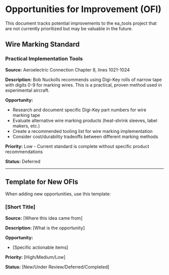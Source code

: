 # Opportunities for Improvement (OFI)

This document tracks potential improvements to the ea_tools project that are not currently prioritized but may be valuable in the future.

## Wire Marking Standard

### Practical Implementation Tools

**Source:** Aeroelectric Connection Chapter 8, lines 1021-1024

**Description:** Bob Nuckolls recommends using Digi-Key rolls of narrow tape with digits 0-9 for marking wires. This is a practical, proven method used in experimental aircraft.

**Opportunity:**
- Research and document specific Digi-Key part numbers for wire marking tape
- Evaluate alternative wire marking products (heat-shrink sleeves, label makers, etc.)
- Create a recommended tooling list for wire marking implementation
- Consider cost/durability tradeoffs between different marking methods

**Priority:** Low - Current standard is complete without specific product recommendations

**Status:** Deferred

---

## Template for New OFIs

When adding new opportunities, use this template:

### [Short Title]

**Source:** [Where this idea came from]

**Description:** [What is the opportunity]

**Opportunity:**
- [Specific actionable items]

**Priority:** [High/Medium/Low]

**Status:** [New/Under Review/Deferred/Completed]
